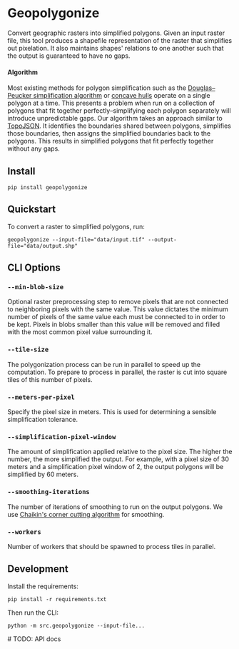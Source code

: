 # Geopolygonize

Convert geographic rasters into simplified polygons. Given an input raster file, this tool produces a shapefile representation of the raster that simplifies out pixelation. It also maintains shapes' relations to one another such that the output is guaranteed to have no gaps.

#### Algorithm

Most existing methods for polygon simplification such as the [Douglas–Peucker simplification algorithm](https://en.wikipedia.org/wiki/Ramer%E2%80%93Douglas%E2%80%93Peucker_algorithm) or [concave hulls](http://lin-ear-th-inking.blogspot.com/2022/04/outer-and-inner-concave-polygon-hulls.html) operate on a single polygon at a time. This presents a problem when run on a collection of polygons that fit together perfectly–simplifying each polygon separately will introduce unpredictable gaps. Our algorithm takes an approach similar to [TopoJSON](https://github.com/topojson/topojson). It identifies the boundaries shared between polygons, simplifies those boundaries, then assigns the simplified boundaries back to the polygons. This results in simplified polygons that fit perfectly together without any gaps.

## Install

```
pip install geopolygonize
```

## Quickstart

To convert a raster to simplified polygons, run:

```
geopolygonize --input-file="data/input.tif" --output-file="data/output.shp"
```

## CLI Options

### `--min-blob-size`

Optional raster preprocessing step to remove pixels that are not connected to neighboring pixels with the same value. This value dictates the minimum number of pixels of the same value each must be connected to in order to be kept. Pixels in blobs smaller than this value will be removed and filled with the most common pixel value surrounding it.

### `--tile-size`

The polygonization process can be run in parallel to speed up the computation. To prepare to process in parallel, the raster is cut into square tiles of this number of pixels.

### `--meters-per-pixel`

Specify the pixel size in meters. This is used for determining a sensible simplification tolerance.

### `--simplification-pixel-window`

The amount of simplification applied relative to the pixel size. The higher the number, the more simplified the output. For example, with a pixel size of 30 meters and a simplification pixel window of 2, the output polygons will be simplified by 60 meters.

### `--smoothing-iterations`

The number of iterations of smoothing to run on the output polygons. We use [Chaikin's corner cutting algorithm](http://graphics.cs.ucdavis.edu/education/CAGDNotes/Chaikins-Algorithm.pdf) for smoothing.

### `--workers`

Number of workers that should be spawned to process tiles in parallel.

## Development

Install the requirements:

```
pip install -r requirements.txt
```

Then run the CLI:

```
python -m src.geopolygonize --input-file...
```

\# TODO: API docs
